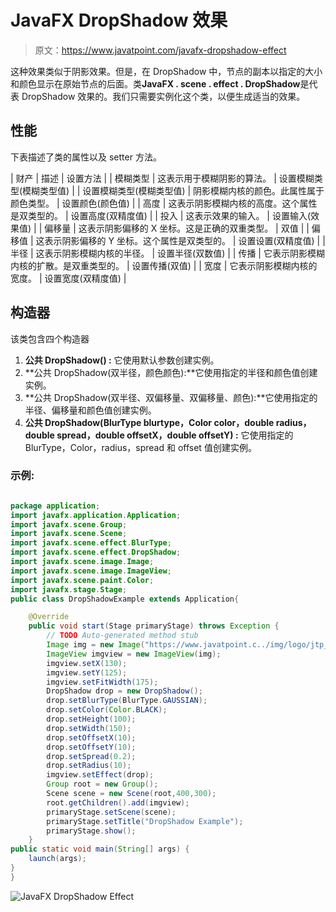 # JavaFX DropShadow 效果

> 原文：<https://www.javatpoint.com/javafx-dropshadow-effect>

这种效果类似于阴影效果。但是，在 DropShadow 中，节点的副本以指定的大小和颜色显示在原始节点的后面。类**JavaFX . scene . effect . DropShadow**是代表 DropShadow 效果的。我们只需要实例化这个类，以便生成适当的效果。

## 性能

下表描述了类的属性以及 setter 方法。

| 财产 | 描述 | 设置方法 |
| 模糊类型 | 这表示用于模糊阴影的算法。 | 设置模糊类型(模糊类型值) |
| 设置模糊类型(模糊类型值) | 阴影模糊内核的颜色。此属性属于颜色类型。 | 设置颜色(颜色值) |
| 高度 | 这表示阴影模糊内核的高度。这个属性是双类型的。 | 设置高度(双精度值) |
| 投入 | 这表示效果的输入。 | 设置输入(效果值) |
| 偏移量 | 这表示阴影偏移的 X 坐标。这是正确的双重类型。 | 双值 |
| 偏移值 | 这表示阴影偏移的 Y 坐标。这个属性是双类型的。 | 设置设置(双精度值) |
| 半径 | 这表示阴影模糊内核的半径。 | 设置半径(双数值) |
| 传播 | 它表示阴影模糊内核的扩散。是双重类型的。 | 设置传播(双值) |
| 宽度 | 它表示阴影模糊内核的宽度。 | 设置宽度(双精度值) |

## 构造器

该类包含四个构造器

1.  **公共 DropShadow() :** 它使用默认参数创建实例。
2.  **公共 DropShadow(双半径，颜色颜色):**它使用指定的半径和颜色值创建实例。
3.  **公共 DropShadow(双半径、双偏移量、双偏移量、颜色):**它使用指定的半径、偏移量和颜色值创建实例。
4.  **公共 DropShadow(BlurType blurtype，Color color，double radius，double spread，double offsetX，double offsetY) :** 它使用指定的 BlurType，Color，radius，spread 和 offset 值创建实例。

### 示例:

```java

package application;
import javafx.application.Application;
import javafx.scene.Group;
import javafx.scene.Scene;
import javafx.scene.effect.BlurType;
import javafx.scene.effect.DropShadow;
import javafx.scene.image.Image;
import javafx.scene.image.ImageView;
import javafx.scene.paint.Color;
import javafx.stage.Stage;
public class DropShadowExample extends Application{

	@Override
	public void start(Stage primaryStage) throws Exception {
		// TODO Auto-generated method stub
		Image img = new Image("https://www.javatpoint.c../img/logo/jtp_logo.png");
		ImageView imgview = new ImageView(img);
		imgview.setX(130);
		imgview.setY(125);
		imgview.setFitWidth(175);
		DropShadow drop = new DropShadow();
		drop.setBlurType(BlurType.GAUSSIAN);
		drop.setColor(Color.BLACK);
		drop.setHeight(100);
		drop.setWidth(150);
		drop.setOffsetX(10);
		drop.setOffsetY(10);
		drop.setSpread(0.2);
		drop.setRadius(10);
		imgview.setEffect(drop);
		Group root = new Group();
		Scene scene = new Scene(root,400,300);
		root.getChildren().add(imgview);
		primaryStage.setScene(scene);
		primaryStage.setTitle("DropShadow Example");
		primaryStage.show();
	}
public static void main(String[] args) {
	launch(args);
}
}

```

![JavaFX DropShadow Effect](../img/8a08cea801e2f71f8d2af96a7246e9f5.png)